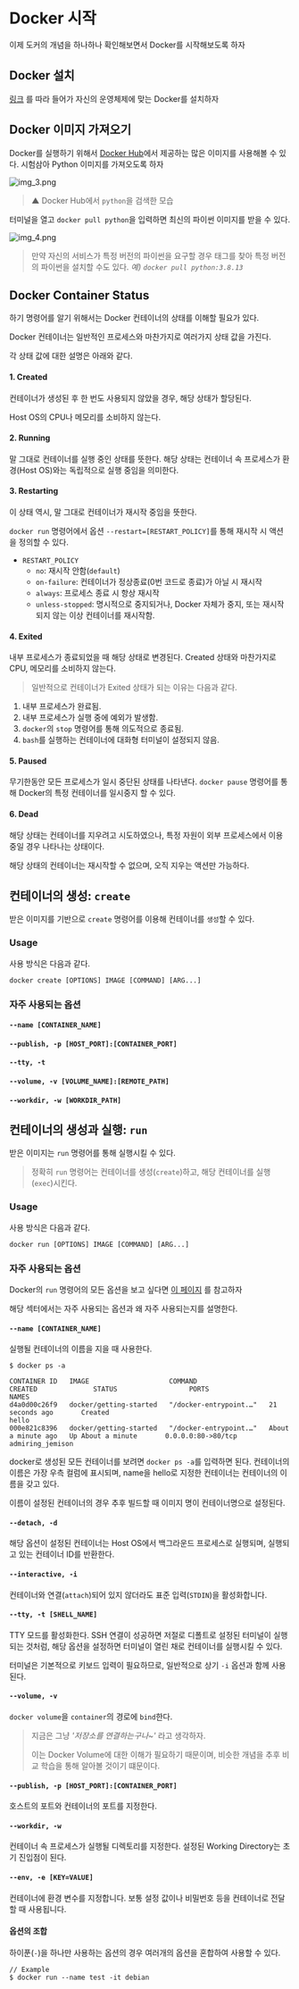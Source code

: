 # Docker 시작
이제 도커의 개념을 하나하나 확인해보면서 Docker를 시작해보도록 하자

## Docker 설치
[링크](https://docs.docker.com/get-docker/) 를 따라 들어가 자신의 운영체제에 맞는 Docker를 설치하자

## Docker 이미지 가져오기
Docker를 실행하기 위해서 [Docker Hub](https://hub.docker.com)에서 제공하는 많은 이미지를 사용해볼 수 있다.
시험삼아 Python 이미지를 가져오도록 하자

![img_3.png](img_3.png)
> ▲ Docker Hub에서 `python`을 검색한 모습

터미널을 열고 `docker pull python`을 입력하면 최신의 파이썬 이미지를 받을 수 있다.

![img_4.png](img_4.png)
> 만약 자신의 서비스가 특정 버전의 파이썬을 요구할 경우 태그를 찾아 특정 버전의 파이썬을 설치할 수도 있다.
_예) `docker pull python:3.8.13`_ 


## Docker Container Status
하기 명령어를 알기 위해서는 Docker 컨테이너의 상태를 이해할 필요가 있다.

Docker 컨테이너는 일반적인 프로세스와 마찬가지로 여러가지 상태 값을 가진다.

각 상태 값에 대한 설명은 아래와 같다.
#### 1. Created
컨테이너가 생성된 후 한 번도 사용되지 않았을 경우, 해당 상태가 할당된다.

Host OS의 CPU나 메모리를 소비하지 않는다.

#### 2. Running
말 그대로 컨테이너를 실행 중인 상태를 뜻한다.
해당 상태는 컨테이너 속 프로세스가 환경(Host OS)와는 독립적으로 실행 중임을 의미한다.

#### 3. Restarting
이 상태 역시, 말 그대로 컨테이너가 재시작 중임을 뜻한다.

`docker run` 명령어에서 옵션 `--restart=[RESTART_POLICY]`를 통해 재시작 시 액션을 정의할 수 있다.
* `RESTART_POLICY`
  * `no`: 재시작 안함(`default`)
  * `on-failure`: 컨테이너가 정상종료(0번 코드로 종료)가 아닐 시 재시작
  * `always`: 프로세스 종료 시 항상 재시작
  * `unless-stopped`: 명시적으로 중지되거나, Docker 자체가 중지, 또는 재시작 되지 않는 이상 컨테이너를 재시작함.

#### 4. Exited
내부 프로세스가 종료되었을 때 해당 상태로 변경된다. Created 상태와 마찬가지로 CPU, 메모리를 소비하지 않는다.

> 일반적으로 컨테이너가 Exited 상태가 되는 이유는 다음과 같다.
1. 내부 프로세스가 완료됨.
2. 내부 프로세스가 실행 중에 예외가 발생함.
3. `docker`의 `stop` 명령어를 통해 의도적으로 종료됨.
4. `bash`를 실행하는 컨테이너에 대화형 터미널이 설정되지 않음.

#### 5. Paused
무기한동안 모든 프로세스가 일시 중단된 상태를 나타낸다.
`docker pause` 명령어를 통해 Docker의 특정 컨테이너를 일시중지 할 수 있다.

#### 6. Dead
해당 상태는 컨테이너를 지우려고 시도하였으나, 특정 자원이 외부 프로세스에서 이용 중일 경우 나타나는 상태이다.

해당 상태의 컨테이너는 재시작할 수 없으며, 오직 지우는 액션만 가능하다.

## 컨테이너의 생성: `create`
받은 이미지를 기반으로 `create` 명령어를 이용해 컨테이너를 `생성`할 수 있다.

### Usage
사용 방식은 다음과 같다.
```
docker create [OPTIONS] IMAGE [COMMAND] [ARG...]
```

### 자주 사용되는 옵션
#### `--name [CONTAINER_NAME]`
#### `--publish, -p [HOST_PORT]:[CONTAINER_PORT]`
#### `--tty, -t`
#### `--volume, -v [VOLUME_NAME]:[REMOTE_PATH]`
#### `--workdir, -w [WORKDIR_PATH]`

## 컨테이너의 생성과 실행: `run`
받은 이미지는 `run` 명령어를 통해 실행시킬 수 있다.
> 정확히 `run` 명령어는 컨테이너를 생성(`create`)하고, 해당 컨테이너를 실행(`exec`)시킨다.

### Usage
사용 방식은 다음과 같다.
```
docker run [OPTIONS] IMAGE [COMMAND] [ARG...]
```

### 자주 사용되는 옵션
Docker의 `run` 명령어의 모든 옵션을 보고 싶다면 [이 페이지](https://docs.docker.com/engine/reference/commandline/run/) 를 참고하자

해당 섹터에서는 자주 사용되는 옵션과 왜 자주 사용되는지를 설명한다. 

#### `--name [CONTAINER_NAME]`
실행될 컨테이너의 이름을 지을 때 사용한다.
```
$ docker ps -a

CONTAINER ID   IMAGE                    COMMAND                  CREATED              STATUS                  PORTS                    NAMES
d4a0d00c26f9   docker/getting-started   "/docker-entrypoint.…"   21 seconds ago       Created                                          hello
000e821c8396   docker/getting-started   "/docker-entrypoint.…"   About a minute ago   Up About a minute       0.0.0.0:80->80/tcp       admiring_jemison
```
docker로 생성된 모든 컨테이너를 보려면 `docker ps -a`를 입력하면 된다.
컨테이너의 이름은 가장 우측 컬럼에 표시되며, name을 hello로 지정한 컨테이너는 컨테이너의 이름을 갖고 있다.

이름이 설정된 컨테이너의 경우 추후 빌드할 때 이미지 명이 컨테이너명으로 설정된다.

#### `--detach, -d`
해당 옵션이 설정된 컨테이너는 Host OS에서 백그라운드 프로세스로 실행되며, 실행되고 있는 컨테이너 ID를 반환한다.

#### `--interactive, -i`
컨테이너와 연결(`attach`)되어 있지 않더라도 표준 입력(`STDIN`)을 활성화합니다.

#### `--tty, -t [SHELL_NAME]`
TTY 모드를 활성화한다. SSH 연결이 성공하면 저절로 디폴트로 설정된 터미널이 실행되는 것처럼, 해당 옵션을 설정하면 터미널이 열린 채로 컨테이너를 실행시킬 수 있다.

터미널은 기본적으로 키보드 입력이 필요하므로, 일반적으로 상기 `-i` 옵션과 함께 사용된다.

#### `--volume, -v`
`docker volume`을 `container`의 경로에 `bind`한다.

> 지금은 그냥 _'저장소를 연결하는구나~'_ 라고 생각하자. 
> 
> 이는 Docker Volume에 대한 이해가 필요하기 때문이며, 비슷한 개념을 추후 비교 학습을 통해 알아볼 것이기 떄문이다.

#### `--publish, -p [HOST_PORT]:[CONTAINER_PORT]`
호스트의 포트와 컨테이너의 포트를 지정한다.

#### `--workdir, -w`
컨테이너 속 프로세스가 실행될 디렉토리를 지정한다.
설정된 Working Directory는 초기 진입점이 된다.

#### `--env, -e [KEY=VALUE]`
컨테이너에 환경 변수를 지정합니다. 보통 설정 값이나 비밀번호 등을 컨테이너로 전달할 때 사용됩니다.

#### 옵션의 조합
하이푼(`-`)을 하나만 사용하는 옵션의 경우 여러개의 옵션을 혼합하여 사용할 수 있다.
```
// Example
$ docker run --name test -it debian
```
